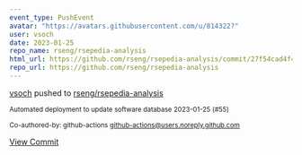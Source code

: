 ```yaml
---
event_type: PushEvent
avatar: "https://avatars.githubusercontent.com/u/814322?"
user: vsoch
date: 2023-01-25
repo_name: rseng/rsepedia-analysis
html_url: https://github.com/rseng/rsepedia-analysis/commit/27f54cad4f40fb2043ab6c212e5bd178ea896e07
repo_url: https://github.com/rseng/rsepedia-analysis
---
```


<a href='https://github.com/vsoch' target='_blank'>vsoch</a> pushed to <a href='https://github.com/rseng/rsepedia-analysis' target='_blank'>rseng/rsepedia-analysis</a>

<small>Automated deployment to update software database 2023-01-25 (#55)

Co-authored-by: github-actions <github-actions@users.noreply.github.com></small>

<a href='https://github.com/rseng/rsepedia-analysis/commit/27f54cad4f40fb2043ab6c212e5bd178ea896e07' target='_blank'>View Commit</a>